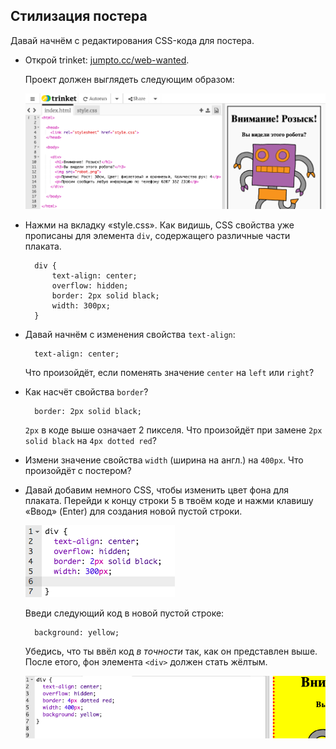 ## Стилизация постера

Давай начнём с редактирования CSS-кода для постера.

+ Открой trinket: <a target="_blank" href="http://jumpto.cc/web-wanted">jumpto.cc/web-wanted</a>.
    
    Проект должен выглядеть следующим образом:
    
    ![скриншот](images/wanted-starter.png)

+ Нажми на вкладку «style.css». Как видишь, CSS свойства уже прописаны для элемента `div`, содержащего различные части плаката.
    
        div {
            text-align: center;
            overflow: hidden;
            border: 2px solid black;
            width: 300px;
        }   
        

+ Давай начнём с изменения свойства `text-align`:
    
        text-align: center;
        
    
    Что произойдёт, если поменять значение `center` на `left` или `right`?

+ Как насчёт свойства `border`?
    
        border: 2px solid black;
        
    
    `2px` в коде выше означает 2 пикселя. Что произойдёт при замене `2px solid black` на `4px dotted red`?

+ Измени значение свойства `width` (ширина на англ.) на `400px`. Что произойдёт с постером?

+ Давай добавим немного CSS, чтобы изменить цвет фона для плаката. Перейди к концу строки 5 в твоём коде и нажми клавишу «Ввод» (Enter) для создания новой пустой строки.
    
    ![скриншот](images/wanted-newline.png)
    
    Введи следующий код в новой пустой строке:
    
        background: yellow;
        
    
    Убедись, что ты ввёл код *в точности* так, как он представлен выше. После етого, фон элемента `<div>` должен стать жёлтым.
    
    ![скриншот](images/wanted-background.png)